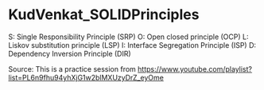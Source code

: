 # KudVenkat_SOLIDPrinciples

S: Single Responsibility Principle (SRP)
O: Open closed principle (OCP)
L: Liskov substitution principle (LSP)
I: Interface Segregation Principle (ISP)
D: Dependency Inversion Principle (DIR)

Source: This is a practice session from https://www.youtube.com/playlist?list=PL6n9fhu94yhXjG1w2blMXUzyDrZ_eyOme
